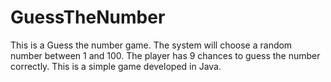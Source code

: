 # GuessTheNumber
This is a Guess the number game. The system will choose a random number between 1 and 100. The player has 9 chances to guess the number correctly. This is a simple game developed in Java.

